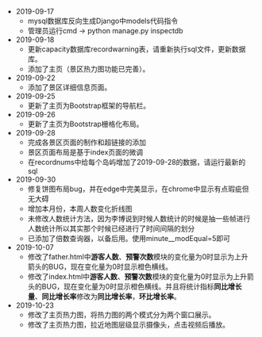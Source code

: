 + 2019-09-17
  + mysql数据库反向生成Django中models代码指令
  + 管理员运行cmd -> python manage.py inspectdb
+ 2019-09-18
  + 更新capacity数据库recordwarning表，请重新执行sql文件，更新数据库。
  + 添加了主页（景区热力图功能已完善）。
+ 2019-09-22
  + 添加了景区详细信息页面。
+ 2019-09-25
  + 更新了主页为Bootstrap框架的导航栏。
+ 2019-09-26
  + 更新了主页为Bootstrap栅格化布局。
+ 2019-09-28
  + 完成各景区页面的制作和超链接的添加
  + 景区页面布局是基于index页面的微调  
  + 在recordnums中给每个岛屿增加了2019-09-28的数据，请运行最新的sql
+ 2019-09-30
  + 修复饼图布局bug，并在edge中完美显示，在chrome中显示有点瑕疵但无大碍
  + 增加本月份，本周人数变化折线图
  + 未修改人数统计方法，因为李博说到时候人数统计的时候是抽一些帧进行人数统计所以其实那个时候已经进行了时间间隔的划分
  + 已添加了倍数查询器，以备后用。使用minute__modEqual=5即可
+ 2019-10-07
  + 修改了father.html中**游客人数**、**预警次数**模块的变化量为0时显示为上升箭头的BUG，现在变化量为0时显示橙色横线。
  + 修改了index.html中**游客人数**、**预警次数**模块的变化量为0时显示为上升箭头的BUG，现在变化量为0时显示橙色横线。并且将统计指标**同比增长量**、**同比增长率**修改为**同比增长率**，**环比增长率**。
+ 2019-10-23
  + 修改了主页热力图，将热力图的两个模式分为两个窗口展示。
  + 修改了主页热力图，拉近地图层级显示摄像头，点击视频后播放。